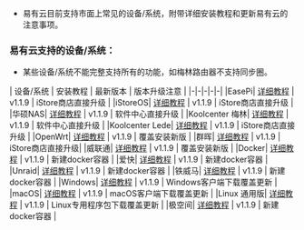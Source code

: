 
* 易有云目前支持市面上常见的设备/系统，附带详细安装教程和更新易有云的注意事项。


### 易有云支持的设备/系统：

* 某些设备/系统不能完整支持所有的功能，如梅林路由器不支持同步圈。

| 设备/系统 | 安装教程 | 最新版本 | 版本升级注意 |
|-|-|-|-|-|
|EasePi| [详细教程](/zh/guide/linkease/install/device/easepi.html) | v1.1.9  | iStore商店直接升级 |
|iStoreOS| [详细教程](/zh/guide/linkease/install/device/istoreos.html) | v1.1.9 |  iStore商店直接升级 |
|华硕NAS| [详细教程](/zh/guide/linkease/install/device/asus_nas.html) | v1.1.9 | 软件中心直接升级 |
|Koolcenter 梅林| [详细教程](/zh/guide/linkease/install/device/koolcenter_merlin.html) | v1.1.9 | 软件中心直接升级 |
|Koolcenter Lede| [详细教程](/zh/guide/linkease/install/device/koolcenter_lede.html) | v1.1.9 | iStore商店直接升级 |
|OpenWrt| [详细教程](/zh/guide/linkease/install/device/openwrt.html) | v1.1.9 | 覆盖安装新版 |
|群晖| [详细教程](/zh/guide/linkease/install/device/synology.html) | v1.1.9 | iStore商店直接升级|
|威联通| [详细教程](/zh/guide/linkease/install/device/qnap.html) | v1.1.9 | 覆盖安装新版 |
|Docker| [详细教程](/zh/guide/linkease/install/device/docker.html) | v1.1.9 | 新建docker容器 |
|爱快| [详细教程](/zh/guide/linkease/install/device/ikuai.html) | v1.1.9 | 新建docker容器 |
|Unraid| [详细教程](/zh/guide/linkease/install/device/docker.html) | v1.1.9  | 新建docker容器 |
|铁威马| [详细教程](/zh/guide/linkease/install/device/docker.html) | v1.1.9 | 新建docker容器 |
|Windows| [详细教程](/zh/guide/linkease/install/device/windows.html) | v1.1.9  | Windows客户端下载覆盖更新 |
|macOS| [详细教程](/zh/guide/linkease/install/device/mac.html) | v1.1.9  | macOS客户端下载覆盖更新 |
|Linux 通用版| [详细教程](/zh/guide/linkease/install/device/linux.html) | v1.1.9 | Linux专用程序包下载覆盖更新 |
|极空间| [详细教程](/zh/guide/linkease/install/device/docker.html) | v1.1.9  | 新建docker容器 |

